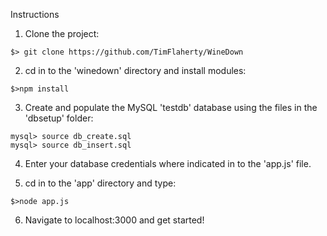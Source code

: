 Instructions

1. Clone the project:
```
$> git clone https://github.com/TimFlaherty/WineDown
```

2. cd in to the 'winedown' directory and install modules:
```
$>npm install
```

3. Create and populate the MySQL 'testdb' database using the files in the 'dbsetup' folder:

```
mysql> source db_create.sql
mysql> source db_insert.sql
```

4. Enter your database credentials where indicated in to the 'app.js' file.

5. cd in to the 'app' directory and type:

```
$>node app.js
```

6. Navigate to localhost:3000 and get started!
